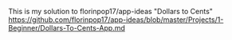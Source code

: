 This is my solution to florinpop17/app-ideas "Dollars to Cents"
https://github.com/florinpop17/app-ideas/blob/master/Projects/1-Beginner/Dollars-To-Cents-App.md
